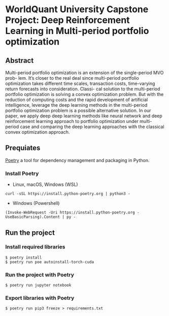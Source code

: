 # WorldQuant University Capstone Project: Deep Reinforcement Learning in Multi-period portfolio optimization

## Abstract

Multi-period portfolio optimization is an extension of the single-period MVO prob-
lem. It’s closer to the real deal since multi-period portfolio optimization takes different
time scales, transaction costs, time-varying return forecasts into consideration. Classi-
cal solution to the multi-period portfolio optimization is solving a convex optimization
problem. But with the reduction of computing costs and the rapid development of
artificial intelligence, leverage the deep learning methods in the multi-period portfolio
optimization problem is a possible alternative solution. In our paper, we apply deep
deep learning methods like neural network and deep reinforcement learning approach
to portfolio optimization under multi-period case and comparing the deep learning
approaches with the classical convex optimization approach.


## Prequiates

[Poetry](https://python-poetry.org/docs/) a tool for dependency management and packaging in Python.

### Install Poetry

* Linux, macOS, Windows (WSL)

```
curl -sSL https://install.python-poetry.org | python3 -
```

* Windows (Powershell)

```
(Invoke-WebRequest -Uri https://install.python-poetry.org -UseBasicParsing).Content | py -
```

## Run the project

### Install required libraries

```
$ poetry install
$ poetry run poe autoinstall-torch-cuda
```

### Run the project with Poetry

```
$ poetry run jupyter notebook
```

### Export libraries with Poetry

```
$ poetry run pip3 freeze > requirements.txt
```